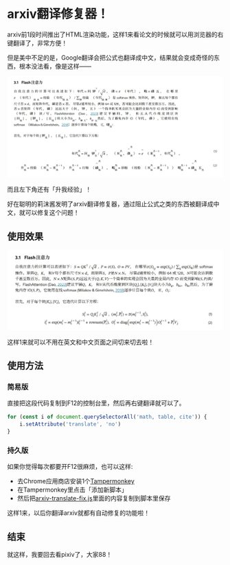 # arxiv翻译修复器！

arxiv前1段时间推出了HTML渲染功能，这样1来看论文的时候就可以用浏览器的右键翻译了，非常方便！

但是美中不足的是，Google翻译会把公式也翻译成中文，结果就会变成奇怪的东西，根本没法看，像是这样——

![./img/1.webp](./img/1.webp)

而且左下角还有「升我经验」！

好在聪明的莉沫酱发明了arxiv翻译修复器，通过阻止公式之类的东西被翻译成中文，就可以修复这个问题！


## 使用效果

![./img/2.webp](./img/2.webp)

这样1来就可以不用在英文和中文页面之间切来切去啦！


## 使用方法

### 简易版

直接把这段代码复制到F12的控制台里，然后再右键翻译就可以了。

```js
for (const i of document.querySelectorAll('math, table, cite')) {
    i.setAttribute('translate', 'no')
}
```

### 持久版

如果你觉得每次都要开F12很麻烦，也可以这样:

- 去Chrome应用商店安装1个[Tampermonkey](https://chrome.google.com/webstore/detail/tampermonkey/dhdgffkkebhmkfjojejmpbldmpobfkfo)
- 在Tampermonkey里点击「添加新脚本」
- 然后把[arxiv-translate-fix.js](./arxiv-translate-fix.js)里面的内容复制到脚本里保存

这样1来，以后你翻译arxiv就都有自动修复的功能啦！


## 结束

就这样，我要回去看pixiv了，大家88！
